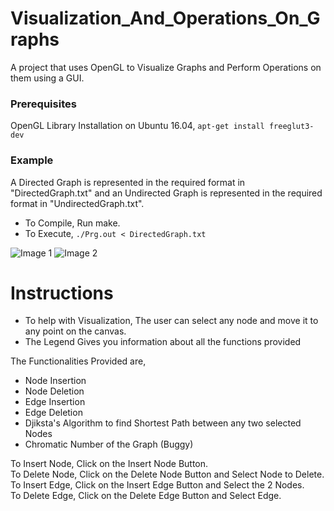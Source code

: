 # Visualization_And_Operations_On_Graphs
A project that uses OpenGL to Visualize Graphs and Perform Operations on them using a GUI.

### Prerequisites
OpenGL Library Installation on Ubuntu 16.04,
```apt-get install freeglut3-dev```

### Example

A Directed Graph is represented in the required format in "DirectedGraph.txt" and an Undirected Graph is represented in the required format in "UndirectedGraph.txt".

* To Compile, Run make.
* To Execute, ```./Prg.out < DirectedGraph.txt```

![Image 1](https://github.com/Kadle11/Visualization_And_Operations_On_Graphs/blob/master/ScreenShots/BasicGraph.png)
![Image 2](https://github.com/Kadle11/Visualization_And_Operations_On_Graphs/blob/master/ScreenShots/Legend.png)


# Instructions

* To help with Visualization, The user can select any node and move it to any point on the canvas.
* The Legend Gives you information about all the functions provided

The Functionalities Provided are,
* Node Insertion
* Node Deletion
* Edge Insertion
* Edge Deletion
* Djiksta's Algorithm to find Shortest Path between any two selected Nodes
* Chromatic Number of the Graph (Buggy)

To Insert Node, Click on the Insert Node Button. <br />
To Delete Node, Click on the Delete Node Button and Select Node to Delete.<br />
To Insert Edge, Click on the Insert Edge Button and Select the 2 Nodes.<br />
To Delete Edge, Click on the Delete Edge Button and Select Edge. <br />
